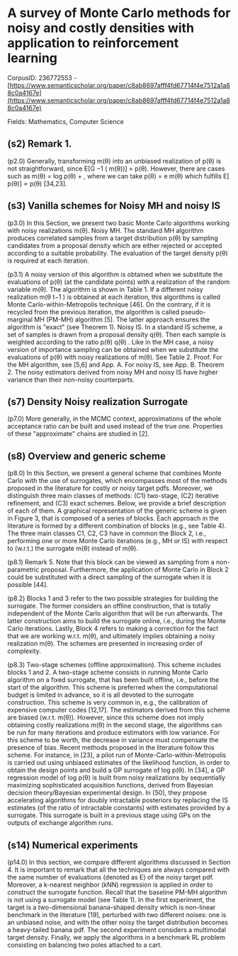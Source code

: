 # A survey of Monte Carlo methods for noisy and costly densities with application to reinforcement learning

CorpusID: 236772553 - [https://www.semanticscholar.org/paper/c8ab8697afff4fd67714f4e7512a1a88c0a4167e](https://www.semanticscholar.org/paper/c8ab8697afff4fd67714f4e7512a1a88c0a4167e)

Fields: Mathematics, Computer Science

## (s2) Remark 1.
(p2.0) Generally, transforming m(θ) into an unbiased realization of p(θ) is not straightforward, since E[G −1 ( m(θ))] = p(θ). However, there are cases such as m(θ) = log p(θ) + , where we can take p(θ) = e m(θ) which fulfills E[ p(θ)] ∝ p(θ) [34,23].
## (s3) Vanilla schemes for Noisy MH and noisy IS
(p3.0) In this Section, we present two basic Monte Carlo algorithms working with noisy realizations m(θ). Noisy MH. The standard MH algorithm produces correlated samples from a target distribution p(θ) by sampling candidates from a proposal density which are either rejected or accepted according to a suitable probability. The evaluation of the target density p(θ) is required at each iteration.

(p3.1) A noisy version of this algorithm is obtained when we substitute the evaluations of p(θ) (at the candidate points) with a realization of the random variable m(θ). The algorithm is shown in Table  1. If a different noisy realization m(θ t−1 ) is obtained at each iteration, this algorithms is called Monte Carlo-within-Metropolis technique [46]. On the contrary, if it is recycled from the previous iteration, the algorithm is called pseudo-marginal MH (PM-MH) algorithm [5]. The latter approach ensures the algorithm is "exact" (see Theorem 1). Noisy IS. In a standard IS scheme, a set of samples is drawn from a proposal density q(θ). Then each sample is weighted according to the ratio p(θ) q(θ) . Like in the MH case, a noisy version of importance sampling can be obtained when we substitute the evaluations of p(θ) with noisy realizations of m(θ). See Table 2. Proof. For the MH algorithm, see [5,6] and App. A. For noisy IS, see App. B. Theorem 2. The noisy estimators derived from noisy MH and noisy IS have higher variance than their non-noisy counterparts.
## (s7) Density Noisy realization Surrogate
(p7.0) More generally, in the MCMC context, approximations of the whole acceptance ratio can be built and used instead of the true one. Properties of these "approximate" chains are studied in [2].
## (s8) Overview and generic scheme
(p8.0) In this Section, we present a general scheme that combines Monte Carlo with the use of surrogates, which encompasses most of the methods proposed in the literature for costly or noisy target pdfs. Moreover, we distinguish three main classes of methods: (C1) two-stage, (C2) iterative refinement, and (C3) exact schemes. Below, we provide a brief description of each of them. A graphical representation of the generic scheme is given in Figure 3, that is composed of a series of blocks. Each approach in the literature is formed by a different combination of blocks (e.g., see Table 4). The three main classes C1, C2, C3 have in common the Block 2, i.e., performing one or more Monte Carlo iterations (e.g., MH or IS) with respect to (w.r.t.) the surrogate m(θ) instead of m(θ).

(p8.1) Remark 5. Note that this block can be viewed as sampling from a non-parametric proposal. Furthermore, the application of Monte Carlo in Block 2 could be substituted with a direct sampling of the surrogate when it is possible [44].

(p8.2) Blocks 1 and 3 refer to the two possible strategies for building the surrogate. The former considers an offline construction, that is totally independent of the Monte Carlo algorithm that will be run afterwards. The latter construction aims to build the surrogate online, i.e., during the Monte Carlo iterations. Lastly, Block 4 refers to making a correction for the fact that we are working w.r.t. m(θ), and ultimately implies obtaining a noisy realization m(θ). The schemes are presented in increasing order of complexity.

(p8.3) Two-stage schemes (offline approximation). This scheme includes blocks 1 and 2. A two-stage scheme consists in running Monte Carlo algorithm on a fixed surrogate, that has been built offline, i.e., before the start of the algorithm. This scheme is preferred when the computational budget is limited in advance, so it is all devoted to the surrogate construction. This scheme is very common in, e.g., the calibration of expensive computer codes [12,17]. The estimators derived from this scheme are biased (w.r.t. m(θ)). However, since this scheme does not imply obtaining costly realizations m(θ) in the second stage, the algorithms can be run for many iterations and produce estimators with low variance. For this scheme to be worth, the decrease in variance must compensate the presence of bias. Recent methods proposed in the literature follow this scheme. For instance, in [23], a pilot run of Monte-Carlo-within-Metropolis is carried out using unbiased estimates of the likelihood function, in order to obtain the design points and build a GP surrogate of log p(θ). In [34], a GP regression model of log p(θ) is built from noisy realizations by sequentially maximizing sophisticated acquisition functions, derived from Bayesian decision theory/Bayesian experimental design. In [50], they propose accelerating algorithms for doubly intractable posteriors by replacing the IS estimates (of the ratio of intractable constants) with estimates provided by a surrogate. This surrogate is built in a previous stage using GPs on the outputs of exchange algorithm runs.
## (s14) Numerical experiments
(p14.0) In this section, we compare different algorithms discussed in Section 4. It is important to remark that all the techniques are always compared with the same number of evaluations (denoted as E) of the noisy target pdf. Moreover, a k-nearest neighbor (kNN) regression is applied in order to construct the surrogate function. Recall that the baseline PM-MH algorithm is not using a surrogate model (see Table 1). In the first experiment, the target is a two-dimensional banana-shaped density which is non-linear benchmark in the literature [19], perturbed with two different noises: one is an unbiased noise, and with the other noisy the target distribution becomes a heavy-tailed banana pdf. The second experiment considers a multimodal target density. Finally, we apply the algorithms in a benchmark RL problem consisting on balancing two poles attached to a cart.
